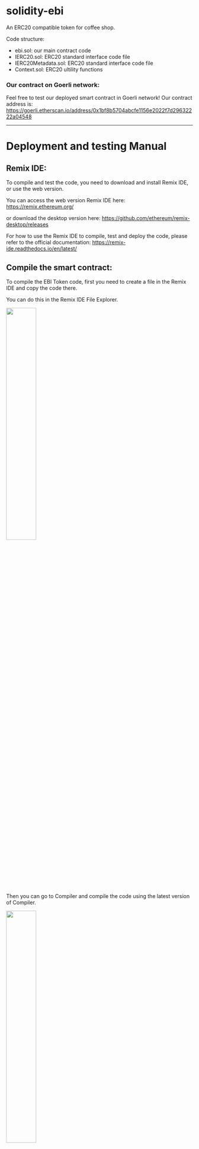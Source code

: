 # solidity-ebi

An ERC20 compatible token for coffee shop.

Code structure:
- ebi.sol: our main contract code
- IERC20.sol: ERC20 standard interface code file
- IERC20Metadata.sol: ERC20 standard interface code file
- Context.sol: ERC20 ultility functions

### Our contract on Goerli network:
Feel free to test our deployed smart contract in Goerli network! Our contract address is: https://goerli.etherscan.io/address/0x1bf8b5704abcfe1156e2022f7d29632222a04548

---
# Deployment and testing Manual

## Remix IDE:

To compile and test the code, you need to download and install Remix IDE, or use the web version.

You can access the web version Remix IDE here: https://remix.ethereum.org/

or download the desktop version here: https://github.com/ethereum/remix-desktop/releases

For how to use the Remix IDE to compile, test and deploy the code, please refer to the official documentation: https://remix-ide.readthedocs.io/en/latest/


## Compile the smart contract:

To compile the EBI Token code, first you need to create a file in the Remix IDE and copy the code there.

You can do this in the Remix IDE File Explorer.

<img src="images/1.png" width="40%" />



Then you can go to Compiler and compile the code using the latest version of Compiler.

<img src="images/2.png" width="40%" />


## Deploy and test the smart contract locally:

To test the smart contract locally, you can deploy it to the Remix VM. Normally we will select Remix VM (London) for the test VM, and select one of the account from the list. The account you choose will become the contract owner after deploy. Additionally, the smart contract will need 4 parameters:

name_: The name of the token. (Our own contract uses "Ebi Token")

symbol_: The symbol of the token. (Our own contract uses "EBI")

handingRateNum: The tax percentage. (Our own contract uses 12, this can be changed later by calling "setHandlingRate" function)

tipRateNum: The tips percentage. (Our own contract uses 15, this can be changed later by calling "setTipRate" function)

<img src="images/3.png" width="40%" />


After deployment, you will be able to test all the functions in the generated contract at the bottom. To test the function, just put the required parameters,  and click the function name. Note that the account you choose earlier will be the one who actually call the function. Remember to change account to another one in order to test all functions.

<img src="images/4.png" width="40%" />


More specifically, function names showing in blue are read only functions, function names showing in orange are functions that will write or update data to the smart contract, and function names showing in red is payable functions, and you will need to specify the amount of Ether to pay when calling these functions.

To know more about each function's usage, please check the remark inside the code file.


## Deploy the smart contract to the test network or main network:

To deploy the smart contract to the test network or main network, first you have to prepare for a wallet and get some Ether.


### Prepare Metamask:

Metamask is one of the most popular software wallet to let you interact with Ethereum test and main network. To get the Metamask, you can go to https://metamask.io/ for more information.

After installing Metamask to your browser, you will have to create an account. Please follow the steps inside the Metamask to create one, and you will get an Ethereum address as your account.


### Get some Ether for contract deployment:

The smart contract deployment is also a transaction and will cost a lot of gas. The actual deployment for our smart contract will cost around 3.5M gas, which is around 0.05Ether (at ~20 gwei gas fee) if you want to deploy it to the Main network.

For the Goerli test network, you can get the test Ether from one of the Faucets listed in here: https://faucetlink.to/goerli


### Deploy to the test network or main network:

After you have done the preparation, you can go to Remix IDE, and in the Deploy page, select "Injected Provider - MetaMask" as your envionment. The MetaMask may pop up and ask you to sign to confirm the connection. Make sure you have selected the right network, and select the correct account to deploy the contract. If you want to deploy the contract to the test network but did not see any test networks, you can go to Metamask settings and enable "Show test networks" in the advanced tab.

<img src="images/13.png" width="40%" />
<img src="images/5.png" width="40%" />

Then if everything is good you can click "Deploy" to proceed. MetaMask will pop up again and ask you to confirm the transaction. Double check all the information and click "Confirm" to confirm the transaction.

<img src="images/6.png" width="40%" />


Then after a while you should see your contract to be deployed. For the Goerli test network, you can check your account and contract status here: https://goerli.etherscan.io/, and for the Main network, you can check the information here: https://etherscan.io/


### Link the code to the contract in the etherscan.io:

After the deployment, you will be able to check the transaction and see the contract address on the Etherscan.

<img src="images/7.png" width="60%" />


But when you check the contract, you will see that the code is shown as ByteCode. To convert it to actual code and be able to test on Etherscan, you will have to Verify and Publish your code.

<img src="images/8.png" width="60%" />


To do this, you can click "Verify and Publish", and select your envionment and click "Continue".

<img src="images/9.png" width="50%" />


Next you will have to upload all your source code in here for verification. You can leave other area as default and click "Verify and Publish".

<img src="images/10.png" width="40%" />


If everything works fine, you will see the following message indicate that the code has been verified successfully.

<img src="images/11.png" width="60%" />


Then go back to the contract page, you will see that the code page is now showing actual code, plus the endpoint to let you read and write contract.

<img src="images/12.png" width="60%" />


## Test the smart contract:

To test functions inside the smart contract, simply go to "Read Contract" or "Write Contract", and then fill the needed parameter and execute it.
Functions in "Read Contract" are read-only functions and does not need a wallet connection. These functions will not create transaction.
However, functions in "Write Contract" will need a valid wallet connection and it will create transactions in order to execute the function. You will need to sign for every function call.
